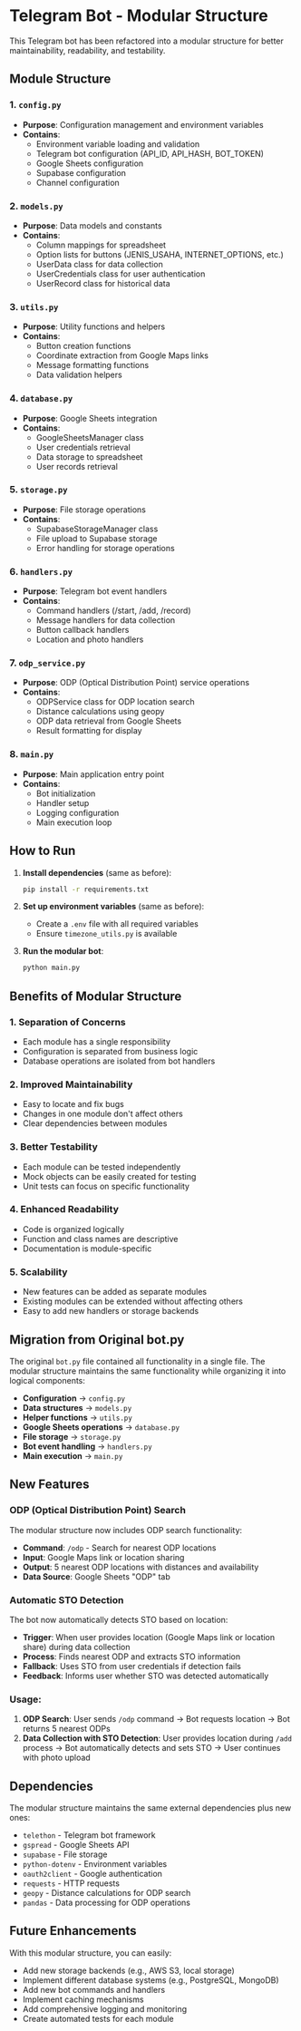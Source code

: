 # Telegram Bot - Modular Structure

This Telegram bot has been refactored into a modular structure for better maintainability, readability, and testability.

## Module Structure

### 1. `config.py`
- **Purpose**: Configuration management and environment variables
- **Contains**: 
  - Environment variable loading and validation
  - Telegram bot configuration (API_ID, API_HASH, BOT_TOKEN)
  - Google Sheets configuration
  - Supabase configuration
  - Channel configuration

### 2. `models.py`
- **Purpose**: Data models and constants
- **Contains**:
  - Column mappings for spreadsheet
  - Option lists for buttons (JENIS_USAHA, INTERNET_OPTIONS, etc.)
  - UserData class for data collection
  - UserCredentials class for user authentication
  - UserRecord class for historical data

### 3. `utils.py`
- **Purpose**: Utility functions and helpers
- **Contains**:
  - Button creation functions
  - Coordinate extraction from Google Maps links
  - Message formatting functions
  - Data validation helpers

### 4. `database.py`
- **Purpose**: Google Sheets integration
- **Contains**:
  - GoogleSheetsManager class
  - User credentials retrieval
  - Data storage to spreadsheet
  - User records retrieval

### 5. `storage.py`
- **Purpose**: File storage operations
- **Contains**:
  - SupabaseStorageManager class
  - File upload to Supabase storage
  - Error handling for storage operations

### 6. `handlers.py`
- **Purpose**: Telegram bot event handlers
- **Contains**:
  - Command handlers (/start, /add, /record)
  - Message handlers for data collection
  - Button callback handlers
  - Location and photo handlers

### 7. `odp_service.py`
- **Purpose**: ODP (Optical Distribution Point) service operations
- **Contains**:
  - ODPService class for ODP location search
  - Distance calculations using geopy
  - ODP data retrieval from Google Sheets
  - Result formatting for display

### 8. `main.py`
- **Purpose**: Main application entry point
- **Contains**:
  - Bot initialization
  - Handler setup
  - Logging configuration
  - Main execution loop

## How to Run

1. **Install dependencies** (same as before):
   ```bash
   pip install -r requirements.txt
   ```

2. **Set up environment variables** (same as before):
   - Create a `.env` file with all required variables
   - Ensure `timezone_utils.py` is available

3. **Run the modular bot**:
   ```bash
   python main.py
   ```

## Benefits of Modular Structure

### 1. **Separation of Concerns**
- Each module has a single responsibility
- Configuration is separated from business logic
- Database operations are isolated from bot handlers

### 2. **Improved Maintainability**
- Easy to locate and fix bugs
- Changes in one module don't affect others
- Clear dependencies between modules

### 3. **Better Testability**
- Each module can be tested independently
- Mock objects can be easily created for testing
- Unit tests can focus on specific functionality

### 4. **Enhanced Readability**
- Code is organized logically
- Function and class names are descriptive
- Documentation is module-specific

### 5. **Scalability**
- New features can be added as separate modules
- Existing modules can be extended without affecting others
- Easy to add new handlers or storage backends

## Migration from Original bot.py

The original `bot.py` file contained all functionality in a single file. The modular structure maintains the same functionality while organizing it into logical components:

- **Configuration** → `config.py`
- **Data structures** → `models.py`
- **Helper functions** → `utils.py`
- **Google Sheets operations** → `database.py`
- **File storage** → `storage.py`
- **Bot event handling** → `handlers.py`
- **Main execution** → `main.py`

## New Features

### ODP (Optical Distribution Point) Search
The modular structure now includes ODP search functionality:
- **Command**: `/odp` - Search for nearest ODP locations
- **Input**: Google Maps link or location sharing
- **Output**: 5 nearest ODP locations with distances and availability
- **Data Source**: Google Sheets "ODP" tab

### Automatic STO Detection
The bot now automatically detects STO based on location:
- **Trigger**: When user provides location (Google Maps link or location share) during data collection
- **Process**: Finds nearest ODP and extracts STO information
- **Fallback**: Uses STO from user credentials if detection fails
- **Feedback**: Informs user whether STO was detected automatically

### Usage:
1. **ODP Search**: User sends `/odp` command → Bot requests location → Bot returns 5 nearest ODPs
2. **Data Collection with STO Detection**: User provides location during `/add` process → Bot automatically detects and sets STO → User continues with photo upload

## Dependencies

The modular structure maintains the same external dependencies plus new ones:
- `telethon` - Telegram bot framework
- `gspread` - Google Sheets API
- `supabase` - File storage
- `python-dotenv` - Environment variables
- `oauth2client` - Google authentication
- `requests` - HTTP requests
- `geopy` - Distance calculations for ODP search
- `pandas` - Data processing for ODP operations

## Future Enhancements

With this modular structure, you can easily:
- Add new storage backends (e.g., AWS S3, local storage)
- Implement different database systems (e.g., PostgreSQL, MongoDB)
- Add new bot commands and handlers
- Implement caching mechanisms
- Add comprehensive logging and monitoring
- Create automated tests for each module
